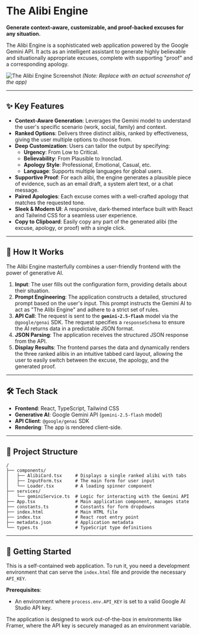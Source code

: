
# The Alibi Engine

**Generate context-aware, customizable, and proof-backed excuses for any situation.**

The Alibi Engine is a sophisticated web application powered by the Google Gemini API. It acts as an intelligent assistant to generate highly believable and situationally appropriate excuses, complete with supporting "proof" and a corresponding apology.

![The Alibi Engine Screenshot](https://i.imgur.com/your-screenshot-url.png) 
*(Note: Replace with an actual screenshot of the app)*

---

## ✨ Key Features

- **Context-Aware Generation**: Leverages the Gemini model to understand the user's specific scenario (work, social, family) and context.
- **Ranked Options**: Delivers three distinct alibis, ranked by effectiveness, giving the user multiple options to choose from.
- **Deep Customization**: Users can tailor the output by specifying:
    - **Urgency**: From Low to Critical.
    - **Believability**: From Plausible to Ironclad.
    - **Apology Style**: Professional, Emotional, Casual, etc.
    - **Language**: Supports multiple languages for global users.
- **Supportive Proof**: For each alibi, the engine generates a plausible piece of evidence, such as an email draft, a system alert text, or a chat message.
- **Paired Apologies**: Each excuse comes with a well-crafted apology that matches the requested tone.
- **Sleek & Modern UI**: A responsive, dark-themed interface built with React and Tailwind CSS for a seamless user experience.
- **Copy to Clipboard**: Easily copy any part of the generated alibi (the excuse, apology, or proof) with a single click.

---

## 🤖 How It Works

The Alibi Engine masterfully combines a user-friendly frontend with the power of generative AI.

1.  **Input**: The user fills out the configuration form, providing details about their situation.
2.  **Prompt Engineering**: The application constructs a detailed, structured prompt based on the user's input. This prompt instructs the Gemini AI to act as "The Alibi Engine" and adhere to a strict set of rules.
3.  **API Call**: The request is sent to the **`gemini-2.5-flash`** model via the `@google/genai` SDK. The request specifies a `responseSchema` to ensure the AI returns data in a predictable JSON format.
4.  **JSON Parsing**: The application receives the structured JSON response from the API.
5.  **Display Results**: The frontend parses the data and dynamically renders the three ranked alibis in an intuitive tabbed card layout, allowing the user to easily switch between the excuse, the apology, and the generated proof.

---

## 🛠️ Tech Stack

- **Frontend**: React, TypeScript, Tailwind CSS
- **Generative AI**: Google Gemini API (`gemini-2.5-flash` model)
- **API Client**: `@google/genai` SDK
- **Rendering**: The app is rendered client-side.

---

## 📂 Project Structure

```
/
├── components/
│   ├── AlibiCard.tsx     # Displays a single ranked alibi with tabs
│   ├── InputForm.tsx     # The main form for user input
│   └── Loader.tsx        # A loading spinner component
├── services/
│   └── geminiService.ts  # Logic for interacting with the Gemini API
├── App.tsx               # Main application component, manages state
├── constants.ts          # Constants for form dropdowns
├── index.html            # Main HTML file
├── index.tsx             # React root entry point
├── metadata.json         # Application metadata
└── types.ts              # TypeScript type definitions
```

---

## 🚀 Getting Started

This is a self-contained web application. To run it, you need a development environment that can serve the `index.html` file and provide the necessary `API_KEY`.

**Prerequisites**:
- An environment where `process.env.API_KEY` is set to a valid Google AI Studio API key.

The application is designed to work out-of-the-box in environments like Framer, where the API key is securely managed as an environment variable.
